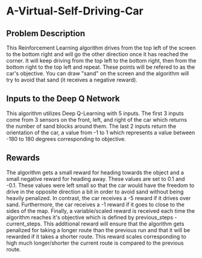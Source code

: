 # A-Virtual-Self-Driving-Car

## Problem Description
This Reinforcement Learning algorithm drives from the top left of the screen to the bottom right and will go the other direction once it has reached the corner. It will keep driving from the top left to the bottom right, then from the bottom right to the top left and repeat. These points will be refered to as the car's objective.
You can draw "sand" on the screen and the algorithm will try to avoid that sand (it receives a negative reward).

## Inputs to the Deep Q Network
This algorithm utilizes Deep Q-Learning with 5 inputs. The first 3 inputs come from 3 sensors on the front, left, and right of the car which returns the number of sand blocks around them. The last 2 inputs return the orientation of the car, a value from -1 to 1 which represents a value between -180 to 180 degrees corresponding to objective.

## Rewards
The algorithm gets a small reward for heading towards the object and a small negative reward for heading away. These values are set to 0.1 and -0.1. These values were left small so that the car would have the freedom to drive in the opposite direction a bit in order to avoid sand without being heavily penalized. In contrast, the car receives a -5 reward if it drives over sand. Furthermore, the car receives a -1 reward if it goes to close to the sides of the map. Finally, a variable/scaled reward is received each time the algorithm reaches it's objective which is defined by previous_steps - current_steps. This additional reward will ensure that the algorithm gets penalized for taking a longer route than the previous run and that it will be rewarded if it takes a shorter route. This reward scales corresponding to high much longer/shorter the current route is compared to the previous route.
